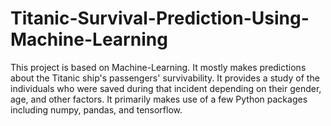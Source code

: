 # Titanic-Survival-Prediction-Using-Machine-Learning
This project is based on Machine-Learning. It mostly makes predictions about the Titanic ship's passengers' survivability. It provides a study of the individuals who were saved during that incident depending on their gender, age, and other factors. It primarily makes use of a few Python packages including numpy, pandas, and tensorflow. 
